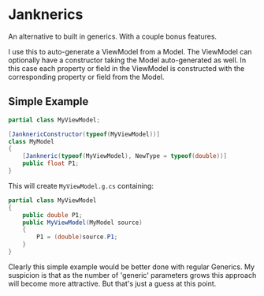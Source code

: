 # Janknerics

An alternative to built in generics. With a couple bonus features.

I use this to auto-generate a ViewModel from a Model.
The ViewModel can optionally have a constructor taking the Model auto-generated as well.
In this case each property or field in the ViewModel is constructed with the corresponding property or field from the Model.

## Simple Example
```c#
partial class MyViewModel;

[JanknericConstructor(typeof(MyViewModel))]
class MyModel
{
    [Jankneric(typeof(MyViewModel), NewType = typeof(double))]
    public float P1;
}
```
This will create ```MyViewModel.g.cs``` containing:
```c#
partial class MyViewModel
{
    public double P1;
    public MyViewModel(MyModel source)
    {
        P1 = (double)source.P1;
    }
}
```

Clearly this simple example would be better done with regular Generics.
My suspicion is that as the number of 'generic' parameters grows this approach will become more attractive.
But that's just a guess at this point.